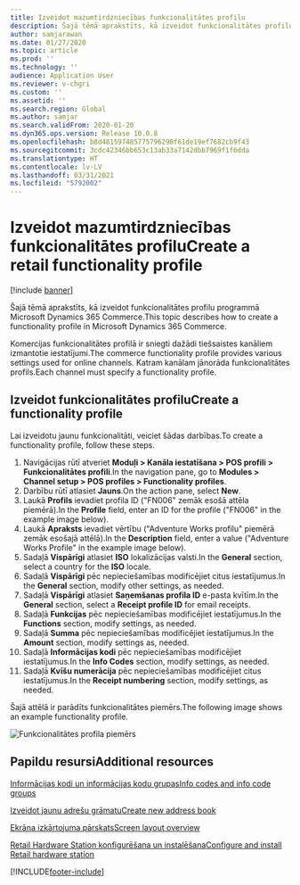 ```yaml
---
title: Izveidot mazumtirdzniecības funkcionalitātes profilu
description: Šajā tēmā aprakstīts, kā izveidot funkcionalitātes profilu programmā Microsoft Dynamics 365 Commerce.
author: samjarawan
ms.date: 01/27/2020
ms.topic: article
ms.prod: ''
ms.technology: ''
audience: Application User
ms.reviewer: v-chgri
ms.custom: ''
ms.assetid: ''
ms.search.region: Global
ms.author: samjar
ms.search.validFrom: 2020-01-20
ms.dyn365.ops.version: Release 10.0.8
ms.openlocfilehash: b8d481597485775796290f61de19ef7682cb9f43
ms.sourcegitcommit: 3cdc42346bb653c13ab33a7142dbb7969f1f6dda
ms.translationtype: HT
ms.contentlocale: lv-LV
ms.lasthandoff: 03/31/2021
ms.locfileid: "5792002"
---
```

# <a name="create-a-retail-functionality-profile"></a><span data-ttu-id="d57fb-103">Izveidot mazumtirdzniecības funkcionalitātes profilu</span><span class="sxs-lookup"><span data-stu-id="d57fb-103">Create a retail functionality profile</span></span>

[!include [banner](includes/banner.md)]

<span data-ttu-id="d57fb-104">Šajā tēmā aprakstīts, kā izveidot funkcionalitātes profilu programmā Microsoft Dynamics 365 Commerce.</span><span class="sxs-lookup"><span data-stu-id="d57fb-104">This topic describes how to create a functionality profile in Microsoft Dynamics 365 Commerce.</span></span>

<span data-ttu-id="d57fb-105">Komercijas funkcionalitātes profilā ir sniegti dažādi tiešsaistes kanāliem izmantotie iestatījumi.</span><span class="sxs-lookup"><span data-stu-id="d57fb-105">The commerce functionality profile provides various settings used for online channels.</span></span> <span data-ttu-id="d57fb-106">Katram kanālam jānorāda funkcionalitātes profils.</span><span class="sxs-lookup"><span data-stu-id="d57fb-106">Each channel must specify a functionality profile.</span></span>

## <a name="create-a-functionality-profile"></a><span data-ttu-id="d57fb-107">Izveidot funkcionalitātes profilu</span><span class="sxs-lookup"><span data-stu-id="d57fb-107">Create a functionality profile</span></span>

<span data-ttu-id="d57fb-108">Lai izveidotu jaunu funkcionalitāti, veiciet šādas darbības.</span><span class="sxs-lookup"><span data-stu-id="d57fb-108">To create a functionality profile, follow these steps.</span></span>

1. <span data-ttu-id="d57fb-109">Navigācijas rūtī atveriet **Moduļi \> Kanāla iestatīšana \> POS profili \> Funkcionalitātes profili**.</span><span class="sxs-lookup"><span data-stu-id="d57fb-109">In the navigation pane, go to **Modules \> Channel setup \> POS profiles \> Functionality profiles**.</span></span>
1. <span data-ttu-id="d57fb-110">Darbību rūtī atlasiet **Jauns**.</span><span class="sxs-lookup"><span data-stu-id="d57fb-110">On the action pane, select **New**.</span></span>
1. <span data-ttu-id="d57fb-111">Laukā **Profils** ievadiet profila ID ("FN006" zemāk esošā attēla piemērā).</span><span class="sxs-lookup"><span data-stu-id="d57fb-111">In the **Profile** field, enter an ID for the profile ("FN006" in the example image below).</span></span>
1. <span data-ttu-id="d57fb-112">Laukā **Apraksts** ievadiet vērtību ("Adventure Works profilu" piemērā zemāk esošajā attēlā).</span><span class="sxs-lookup"><span data-stu-id="d57fb-112">In the **Description** field, enter a value ("Adventure Works Profile" in the example image below).</span></span>
1. <span data-ttu-id="d57fb-113">Sadaļā **Vispārīgi** atlasiet **ISO** lokalizācijas valsti.</span><span class="sxs-lookup"><span data-stu-id="d57fb-113">In the **General** section, select a country for the **ISO** locale.</span></span>
1. <span data-ttu-id="d57fb-114">Sadaļā **Vispārīgi** pēc nepieciešamības modificējiet citus iestatījumus.</span><span class="sxs-lookup"><span data-stu-id="d57fb-114">In the **General** section, modify other settings, as needed.</span></span>
1. <span data-ttu-id="d57fb-115">Sadaļā **Vispārīgi** atlasiet **Saņemšanas profila ID** e-pasta kvītīm.</span><span class="sxs-lookup"><span data-stu-id="d57fb-115">In the **General** section, select a **Receipt profile ID** for email receipts.</span></span>
1. <span data-ttu-id="d57fb-116">Sadaļā **Funkcijas** pēc nepieciešamības modificējiet iestatījumus.</span><span class="sxs-lookup"><span data-stu-id="d57fb-116">In the **Functions** section, modify settings, as needed.</span></span>
1. <span data-ttu-id="d57fb-117">Sadaļā **Summa** pēc nepieciešamības modificējiet iestatījumus.</span><span class="sxs-lookup"><span data-stu-id="d57fb-117">In the **Amount** section, modify settings as, needed.</span></span>
1. <span data-ttu-id="d57fb-118">Sadaļā **Informācijas kodi** pēc nepieciešamības modificējiet iestatījumus.</span><span class="sxs-lookup"><span data-stu-id="d57fb-118">In the **Info Codes** section, modify settings, as needed.</span></span>
1. <span data-ttu-id="d57fb-119">Sadaļā **Kvīšu numerācija** pēc nepieciešamības modificējiet citus iestatījumus.</span><span class="sxs-lookup"><span data-stu-id="d57fb-119">In the **Receipt numbering** section, modify settings, as needed.</span></span> 
  
<span data-ttu-id="d57fb-120">Šajā attēlā ir parādīts funkcionalitātes piemērs.</span><span class="sxs-lookup"><span data-stu-id="d57fb-120">The following image shows an example functionality profile.</span></span>
  
![Funkcionalitātes profila piemērs](media/retail-functionality-profile.png)

## <a name="additional-resources"></a><span data-ttu-id="d57fb-122">Papildu resursi</span><span class="sxs-lookup"><span data-stu-id="d57fb-122">Additional resources</span></span>

[<span data-ttu-id="d57fb-123">Informācijas kodi un informācijas kodu grupas</span><span class="sxs-lookup"><span data-stu-id="d57fb-123">Info codes and info code groups</span></span>](info-codes-retail.md)           

[<span data-ttu-id="d57fb-124">Izveidot jaunu adrešu grāmatu</span><span class="sxs-lookup"><span data-stu-id="d57fb-124">Create new address book</span></span>](new-address-book.md) 

[<span data-ttu-id="d57fb-125">Ekrāna izkārtojuma pārskats</span><span class="sxs-lookup"><span data-stu-id="d57fb-125">Screen layout overview</span></span>](pos-screen-layouts.md)       

[<span data-ttu-id="d57fb-126">Retail Hardware Station konfigurēšana un instalēšana</span><span class="sxs-lookup"><span data-stu-id="d57fb-126">Configure and install Retail hardware station</span></span>](retail-hardware-station-configuration-installation.md) 


[!INCLUDE[footer-include](../includes/footer-banner.md)]
